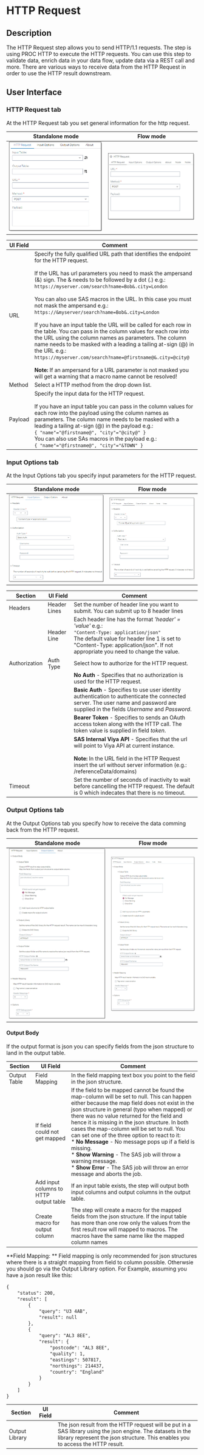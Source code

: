 # HTTP Request #

## Description ##
The HTTP Request step allows you to send HTTP/1.1 requests. The step is using PROC HTTP to execute the HTTP requests. 
You can use this step to validate data, enrich data in your data flow, update data via a REST call and more. 
There are various ways to receive data from the HTTP Request in order to use the HTTP result downstream.

## User Interface ##

### HTTP Request tab ###
At the HTTP Request tab you set general information for the http request.

   | Standalone mode | Flow mode |
   | --- | --- |                  
   | ![](img/HTTPRequest-HTTPRequest-sa.jpg) | ![](img/HTTPRequest-HTTPRequest-fl.jpg) |

   | UI Field | Comment|
   | --- | --- |
   | URL |Specify the fully qualified URL path that identifies the endpoint for the HTTP request.<br><br>If the URL has url parameters you need to mask the ampersand (&) sign. The & needs to be followed by a dot (.) e.g.:<br> ```https://myserver.com/search?name=Bob&.city=London```<br><br>You can also use SAS macros in the URL. In this case you must not mask the ampersand e.g.:<br>```https://&myserver/search?name=Bob&.city=London```<br><br>If you have an input table the URL will be called for each row in the table. You can pass in the column values for each row into the URL using the column names as parameters. The column name needs to be masked with a leading a tailing at-sign (@) in the URL e.g.:<br>```https://myserver.com/search?name=@firstname@&.city=@city@```<br><br>**Note:** If an ampersand for a URL parameter is not masked you will get a warning that a macro name cannot be resolved! |
   | Method | Select a HTTP method from the drop down list. |
   | Payload | Specify the input data for the HTTP request.<br><br>If you have an input table you can pass in the column values for each row into the payload using the column names as parameters. The column name needs to be masked with a leading a tailing at-sign (@) in the payload e.g.:<br>```{ "name"="@firstname@", "city"="@city@" }```<br>You can also use SAs macros in the payload e.g.:<br>```{ "name"="@firstname@", "city"="&TOWN" }``` |

### Input Options tab ###
At the Input Options tab you specify  input parameters for the HTTP request.

   | Standalone mode | Flow mode |
   | --- | --- |                  
   | ![](img/HTTPRequest-InputOptions-sa.jpg) | ![](img/HTTPRequest-InputOptions-fl.jpg) |

   | Section | UI Field | Comment|
   | --- | --- | --- |
   | Headers | Header Lines | Set the number of header line you want to submit. You can submit up to 8 header lines |
   || Header Line | Each header line has the format *'header' = 'value'* e.g.:<br>```"Content-Type: application/json"```<br>The default value for header line 1 is set to "Content-Type: application/json". If not appropriate you need to change the value. | 
   | Authorization | Auth Type | Select how to authorize for the HTTP request. |
   ||| **No Auth** - Specifies that no authorization is used for the HTTP request. |
   ||| **Basic Auth** - Specifies to use user identity authentication to authenticate the connected server. The user name and password are supplied in the fields *Username* and *Password*. |
   ||| **Bearer Token** - Specifies to sends an OAuth access token along with the HTTP call. The token value is supplied in field *token*. |
   ||| **SAS Internal Viya API** - Specifies that the url will point to Viya API at current instance.<br><br>**Note:** In the URL field in the HTTP Request insert the url without server information (e.g.: /referenceData/domains) |
   | Timeout | | Set the number of seconds of inactivity to wait before cancelling the HTTP request. The default is 0 which indecates that there is no timeout. |

### Output Options tab ###
At the Output Options tab you specify how to receive the data comming back from the HTTP request.

   | Standalone mode | Flow mode |
   | --- | --- |                  
   | ![](img/HTTPRequest-OutputOptions-sa.jpg) | ![](img/HTTPRequest-OutputOptions-fl.jpg) |
#### Output Body ####
If the output format is json you can specify fields from the json structure to land in the output table.

   | Section | UI Field | Comment|
   | --- | --- | --- |
   | Output Table | Field Mapping | In the field mapping text box you point to the field in the json structure. |
   || If field could not get mapped | If the field to be mapped cannot be found the map-column will be set to null. This can happen either because the map field does not exist in the json structure in general (typo when mapped) or there was no value returned for the field and hence it is missing in the json structure. In both cases the map-column will be set to null. You can set one of the three option to react to it:<br>* **No Message** - No message pops up if a field is missing.<br>* **Show Warning** - The SAS job will throw a warning message.<br>* **Show Error** - The SAS job will throw an error message and aborts the job. |
   || Add input columns to HTTP output table | If an input table exists, the step will output both input columns and output columns in the output table. |
   || Create macro for output column | The step will create a macro for the mapped fields from the json structure. If the input table has more than one row only the values from the first result row will mapped to macros. The macros have the same name like the mapped column names |

**Field Mapping: **
Field mapping is only recommended for json structures where there is a straight mapping from field to column possible. Otherwsie you should go via the Output Library option.
For Example, assuming you have a json result like this:
```
{
    "status": 200,
    "result": [
        {
            "query": "U3 4AB",
            "result": null
        },
        {
            "query": "AL3 8EE",
            "result": {
                "postcode": "AL3 8EE",
                "quality": 1,
                "eastings": 507817,
                "northings": 214437,
                "country": "England"
            }
        }
    ]
}
```


   
   | Section | UI Field | Comment|
   | --- | --- | --- |
   | Output Library | | The json result from the HTTP request will be put in a SAS library using the json engine. The datasets in the library represent the json structure. This enables you to access the HTTP result. |

   
   


   


